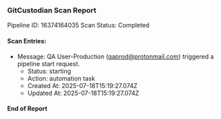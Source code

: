 ### GitCustodian Scan Report
Pipeline ID: 16374164035
Scan Status: Completed

#### Scan Entries:
- Message: QA User-Production (qaprod@protonmail.com) triggered a pipeline start request.
    - Status: starting
    - Action: automation task
    - Created At: 2025-07-18T15:19:27.074Z
    - Updated At: 2025-07-18T15:19:27.074Z

#### End of Report

